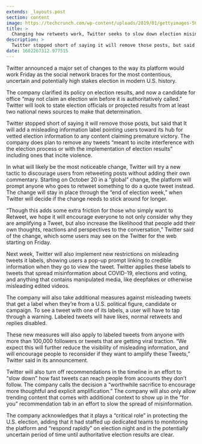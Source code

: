 ```yaml
--- 
extends: _layouts.post 
section: content 
image: https://techcrunch.com/wp-content/uploads/2019/01/gettyimages-503572710.jpg?w=600 
title: > 
  Changing how retweets work, Twitter seeks to slow down election misinformation – TechCrunch 
description: > 
  Twitter stopped short of saying it will remove those posts, but said that It will add a misleading information label pointing users toward its hub for vetted election information to any content claiming premature victory.The company does plan to remove any tweets “meant to incite interference with the election process or with the implementation of election results” including ones that incite violence.In what will likely be the most noticeable change, Twitter will try a new tactic to discourage users from retweeting posts without adding their own commentary.The company will also take additional measures against misleading tweets that get a label when they’re from a U.S. political figure, candidate or campaign.“We expect this will further reduce the visibility of misleading information, and will encourage people to reconsider if they want to amplify these Tweets,” Twitter said in its announcement. 
date: 1602267312.977515 
--- 
```

Twitter announced a major set of changes to the way its platform would work Friday as the social network braces for the most contentious, uncertain and potentially high stakes election in modern U.S. history.

The company clarified its policy on election results, and now a candidate for office “may not claim an election win before it is authoritatively called.” Twitter will look to state election officials or projected results from at least two national news sources to make that determination.

Twitter stopped short of saying it will remove those posts, but said that It will add a misleading information label pointing users toward its hub for vetted election information to any content claiming premature victory. The company does plan to remove any tweets “meant to incite interference with the election process or with the implementation of election results” including ones that incite violence.

In what will likely be the most noticeable change, Twitter will try a new tactic to discourage users from retweeting posts without adding their own commentary. Starting on October 20 in a “global” change, the platform will prompt anyone who goes to retweet something to do a quote tweet instead. The change will stay in place through the “end of election week,” when Twitter will decide if the change needs to stick around for longer.

“Though this adds some extra friction for those who simply want to Retweet, we hope it will encourage everyone to not only consider why they are amplifying a Tweet, but also increase the likelihood that people add their own thoughts, reactions and perspectives to the conversation,” Twitter said of the change, which some users may see on the Twitter for the web starting on Friday.

Next week, Twitter will also implement new restrictions on misleading tweets it labels, showing users a pop-up prompt linking to credible information when they go to view the tweet. Twitter applies these labels to tweets that spread misinformation about COVID-19, elections and voting, and anything that contains manipulated media, like deepfakes or otherwise misleading edited videos.

The company will also take additional measures against misleading tweets that get a label when they’re from a U.S. political figure, candidate or campaign. To see a tweet with one of its labels, a user will have to tap through a warning. Labeled tweets will have likes, normal retweets and replies disabled.

These new measures will also apply to labeled tweets from anyone with more than 100,000 followers or tweets that are getting viral traction. “We expect this will further reduce the visibility of misleading information, and will encourage people to reconsider if they want to amplify these Tweets,” Twitter said in its announcement.

Twitter will also turn off recommendations in the timeline in an effort to “slow down” how fast tweets can reach people from accounts they don’t follow. The company calls the decision a “worthwhile sacrifice to encourage more thoughtful and explicit amplification.” The company will also only allow trending content that comes with additional context to show up in the “for you” recommendation tab in an effort to slow the spread of misinformation.

The company acknowledges that it plays a “critical role” in protecting the U.S. election, adding that it had staffed up dedicated teams to monitoring the platform and “respond rapidly” on election night and in the potentially uncertain period of time until authoritative election results are clear.